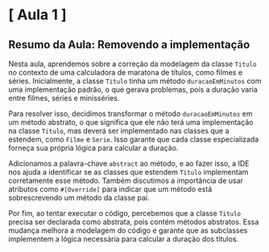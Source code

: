 # [ Aula 1 ]
## Resumo da Aula: Removendo a implementação

Nesta aula, aprendemos sobre a correção da modelagem da classe `Titulo` no contexto de uma calculadora de maratona de títulos, como filmes e séries. Inicialmente, a classe `Titulo` tinha um método `duracaoEmMinutos` com uma implementação padrão, o que gerava problemas, pois a duração varia entre filmes, séries e minisséries.

Para resolver isso, decidimos transformar o método `duracaoEmMinutos` em um método abstrato, o que significa que ele não terá uma implementação na classe `Titulo`, mas deverá ser implementado nas classes que a estendem, como `Filme` e `Serie`. Isso garante que cada classe especializada forneça sua própria lógica para calcular a duração.

Adicionamos a palavra-chave `abstract` ao método, e ao fazer isso, a IDE nos ajuda a identificar se as classes que estendem `Titulo` implementam corretamente esse método. Também discutimos a importância de usar atributos como `#[Override]` para indicar que um método está sobrescrevendo um método da classe pai.

Por fim, ao tentar executar o código, percebemos que a classe `Titulo` precisa ser declarada como abstrata, pois contém métodos abstratos. Essa mudança melhora a modelagem do código e garante que as subclasses implementem a lógica necessária para calcular a duração dos títulos.
<br>